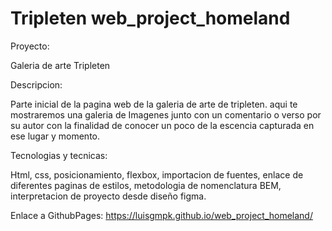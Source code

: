 # Tripleten web_project_homeland

Proyecto:

Galeria de arte Tripleten

Descripcion:

Parte inicial de la pagina web de la galeria de arte de tripleten.
aqui te mostraremos una galeria de Imagenes junto con un comentario o verso por su autor con la finalidad de conocer un poco de la escencia capturada en ese lugar y momento.

Tecnologias y tecnicas:

Html, css, posicionamiento, flexbox, importacion de fuentes, enlace de diferentes paginas de estilos, metodologia de nomenclatura BEM, interpretacion de proyecto desde diseño figma.

Enlace a GithubPages:
https://luisgmpk.github.io/web_project_homeland/
